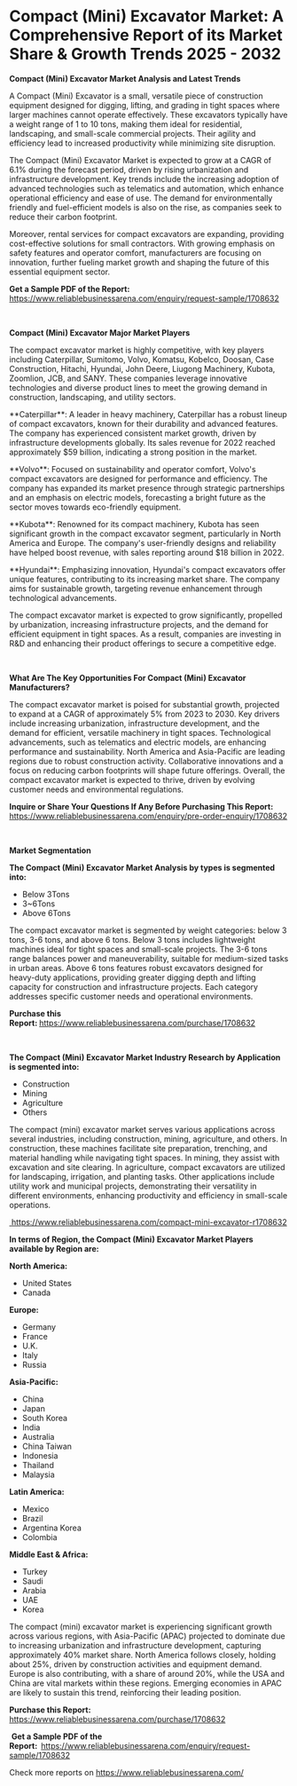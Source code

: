 <p><h1>Compact (Mini) Excavator Market: A Comprehensive Report of its Market Share & Growth Trends 2025 - 2032</h1></p><p><strong>Compact (Mini) Excavator Market Analysis and Latest Trends</strong></p>
<p><p>A Compact (Mini) Excavator is a small, versatile piece of construction equipment designed for digging, lifting, and grading in tight spaces where larger machines cannot operate effectively. These excavators typically have a weight range of 1 to 10 tons, making them ideal for residential, landscaping, and small-scale commercial projects. Their agility and efficiency lead to increased productivity while minimizing site disruption.</p><p>The Compact (Mini) Excavator Market is expected to grow at a CAGR of 6.1% during the forecast period, driven by rising urbanization and infrastructure development. Key trends include the increasing adoption of advanced technologies such as telematics and automation, which enhance operational efficiency and ease of use. The demand for environmentally friendly and fuel-efficient models is also on the rise, as companies seek to reduce their carbon footprint.</p><p>Moreover, rental services for compact excavators are expanding, providing cost-effective solutions for small contractors. With growing emphasis on safety features and operator comfort, manufacturers are focusing on innovation, further fueling market growth and shaping the future of this essential equipment sector.</p></p>
<p><strong>Get a Sample PDF of the Report:&nbsp;</strong> <a href="https://www.reliablebusinessarena.com/enquiry/request-sample/1708632?utm_campaign=1420&utm_medium=2&utm_source=Github&utm_content=ia&utm_term=27032025&utm_id=compact-mini-excavator">https://www.reliablebusinessarena.com/enquiry/request-sample/1708632</a></p>
<p>&nbsp;</p>
<p><strong>Compact (Mini) Excavator Major Market Players</strong></p>
<p><p>The compact excavator market is highly competitive, with key players including Caterpillar, Sumitomo, Volvo, Komatsu, Kobelco, Doosan, Case Construction, Hitachi, Hyundai, John Deere, Liugong Machinery, Kubota, Zoomlion, JCB, and SANY. These companies leverage innovative technologies and diverse product lines to meet the growing demand in construction, landscaping, and utility sectors.</p><p>**Caterpillar**: A leader in heavy machinery, Caterpillar has a robust lineup of compact excavators, known for their durability and advanced features. The company has experienced consistent market growth, driven by infrastructure developments globally. Its sales revenue for 2022 reached approximately $59 billion, indicating a strong position in the market.</p><p>**Volvo**: Focused on sustainability and operator comfort, Volvo's compact excavators are designed for performance and efficiency. The company has expanded its market presence through strategic partnerships and an emphasis on electric models, forecasting a bright future as the sector moves towards eco-friendly equipment.</p><p>**Kubota**: Renowned for its compact machinery, Kubota has seen significant growth in the compact excavator segment, particularly in North America and Europe. The company's user-friendly designs and reliability have helped boost revenue, with sales reporting around $18 billion in 2022.</p><p>**Hyundai**: Emphasizing innovation, Hyundai's compact excavators offer unique features, contributing to its increasing market share. The company aims for sustainable growth, targeting revenue enhancement through technological advancements.</p><p>The compact excavator market is expected to grow significantly, propelled by urbanization, increasing infrastructure projects, and the demand for efficient equipment in tight spaces. As a result, companies are investing in R&D and enhancing their product offerings to secure a competitive edge.</p></p>
<p>&nbsp;</p>
<p><strong>What Are The Key Opportunities For Compact (Mini) Excavator Manufacturers?</strong></p>
<p><p>The compact excavator market is poised for substantial growth, projected to expand at a CAGR of approximately 5% from 2023 to 2030. Key drivers include increasing urbanization, infrastructure development, and the demand for efficient, versatile machinery in tight spaces. Technological advancements, such as telematics and electric models, are enhancing performance and sustainability. North America and Asia-Pacific are leading regions due to robust construction activity. Collaborative innovations and a focus on reducing carbon footprints will shape future offerings. Overall, the compact excavator market is expected to thrive, driven by evolving customer needs and environmental regulations.</p></p>
<p><strong>Inquire or Share Your Questions If Any Before Purchasing This Report:</strong> <a href="https://www.reliablebusinessarena.com/enquiry/pre-order-enquiry/1708632?utm_campaign=1420&utm_medium=2&utm_source=Github&utm_content=ia&utm_term=27032025&utm_id=compact-mini-excavator">https://www.reliablebusinessarena.com/enquiry/pre-order-enquiry/1708632</a></p>
<p>&nbsp;</p>
<p><strong>Market Segmentation</strong></p>
<p><strong>The Compact (Mini) Excavator Market Analysis by types is segmented into:</strong></p>
<p><ul><li>Below 3Tons</li><li>3~6Tons</li><li>Above 6Tons</li></ul></p>
<p><p>The compact excavator market is segmented by weight categories: below 3 tons, 3-6 tons, and above 6 tons. Below 3 tons includes lightweight machines ideal for tight spaces and small-scale projects. The 3-6 tons range balances power and maneuverability, suitable for medium-sized tasks in urban areas. Above 6 tons features robust excavators designed for heavy-duty applications, providing greater digging depth and lifting capacity for construction and infrastructure projects. Each category addresses specific customer needs and operational environments.</p></p>
<p><strong>Purchase this Report:&nbsp;</strong><a href="https://www.reliablebusinessarena.com/purchase/1708632?utm_campaign=1420&utm_medium=2&utm_source=Github&utm_content=ia&utm_term=27032025&utm_id=compact-mini-excavator">https://www.reliablebusinessarena.com/purchase/1708632</a></p>
<p>&nbsp;</p>
<p><strong>The Compact (Mini) Excavator Market Industry Research by Application is segmented into:</strong></p>
<p><ul><li>Construction</li><li>Mining</li><li>Agriculture</li><li>Others</li></ul></p>
<p><p>The compact (mini) excavator market serves various applications across several industries, including construction, mining, agriculture, and others. In construction, these machines facilitate site preparation, trenching, and material handling while navigating tight spaces. In mining, they assist with excavation and site clearing. In agriculture, compact excavators are utilized for landscaping, irrigation, and planting tasks. Other applications include utility work and municipal projects, demonstrating their versatility in different environments, enhancing productivity and efficiency in small-scale operations.</p></p>
<p><a href="https://www.reliablebusinessarena.com/compact-mini-excavator-r1708632?utm_campaign=1420&utm_medium=2&utm_source=Github&utm_content=ia&utm_term=27032025&utm_id=compact-mini-excavator">&nbsp;https://www.reliablebusinessarena.com/compact-mini-excavator-r1708632</a></p>
<p><strong>In terms of Region, the Compact (Mini) Excavator Market Players available by Region are:</strong></p>
<p>
    <p> <strong> North America: </strong>
        <ul>
            <li>United States</li>
            <li>Canada</li>
        </ul>
        </p> 
    <p> <strong> Europe: </strong>
        <ul>
            <li>Germany</li>
            <li>France</li>
            <li>U.K.</li>
            <li>Italy</li>
            <li>Russia</li>
        </ul>
        </p> 
    <p> <strong> Asia-Pacific: </strong>
        <ul>
            <li>China</li>
            <li>Japan</li>
            <li>South Korea</li>
            <li>India</li>
            <li>Australia</li>
            <li>China Taiwan</li>
            <li>Indonesia</li>
            <li>Thailand</li>
            <li>Malaysia</li>
        </ul>
        </p> 
    <p> <strong> Latin America: </strong>
        <ul>
            <li>Mexico</li>
            <li>Brazil</li>
            <li>Argentina Korea</li>
            <li>Colombia</li>
        </ul>
        </p> 
    <p> <strong> Middle East & Africa: </strong>
        <ul>
            <li>Turkey</li>
            <li>Saudi</li>
            <li>Arabia</li>
            <li>UAE</li>
            <li>Korea</li>
        </ul>
    </p>
    </p>
<p><p>The compact (mini) excavator market is experiencing significant growth across various regions, with Asia-Pacific (APAC) projected to dominate due to increasing urbanization and infrastructure development, capturing approximately 40% market share. North America follows closely, holding about 25%, driven by construction activities and equipment demand. Europe is also contributing, with a share of around 20%, while the USA and China are vital markets within these regions. Emerging economies in APAC are likely to sustain this trend, reinforcing their leading position.</p></p>
<p><strong>Purchase this Report: </strong><a href="https://www.reliablebusinessarena.com/purchase/1708632?utm_campaign=1420&utm_medium=2&utm_source=Github&utm_content=ia&utm_term=27032025&utm_id=compact-mini-excavator">https://www.reliablebusinessarena.com/purchase/1708632</a></p>
<p>&nbsp;<strong>Get a Sample PDF of the Report:&nbsp;&nbsp;</strong><a href="https://www.reliablebusinessarena.com/enquiry/request-sample/1708632?utm_campaign=1420&utm_medium=2&utm_source=Github&utm_content=ia&utm_term=27032025&utm_id=compact-mini-excavator">https://www.reliablebusinessarena.com/enquiry/request-sample/1708632</a></p>
<p><strong></strong></p>
<p>Check more reports on <a href="https://www.reliablebusinessarena.com/?utm_campaign=1420&utm_medium=2&utm_source=Github&utm_content=ia&utm_term=27032025&utm_id=compact-mini-excavator">https://www.reliablebusinessarena.com/</a></p>